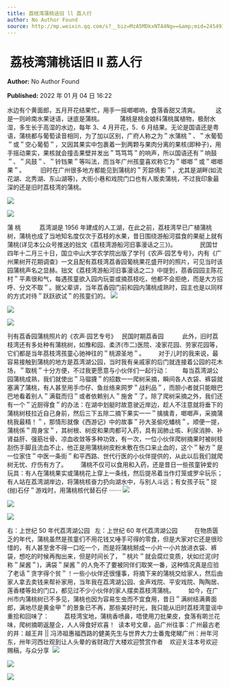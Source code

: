 ```yaml
---
title: ​荔枝湾蒲桃话旧 ll 荔人行
author: No Author Found
source: http://mp.weixin.qq.com/s?__biz=MzA5MDkxNTA4Ng==&amp;mid=2454911865&amp;idx=1&amp;sn=41ff7fd76bf7b8daa1f63188aef23d83&amp;chksm=87a23318b0d5ba0ec9ed7e89ff4d5506f2affa459e39a089ce11da7727f60f1dd833ea42a51a#rd
---
```


# ​ 荔枝湾蒲桃话旧 ll 荔人行

**Author:** No Author Found

**Published:** 2022 年 01 月 04 日 16:22

水边有个黄面郎，五月开花结果忙，用手一摇啷啷响，食落香甜又清爽。          这是一则岭南水果谜语，谜底是蒲桃。          蒲桃是桃金娘科蒲桃属植物，极耐水湿，多生长于高湿的水边，每年 3、4 月开花，5．6 月结果。无论是国语还是粤语，蒲桃都与葡萄读音相同，为了加以区别，广府人称之为＂水蒲桃＂、＂水葡萄＂或＂空心葡萄＂，又因其果实中包裹着一到两颗与果肉分离的果核(即种子)，用手摇动果实，果核就会撞击果壁并发出＂笃笃笃＂的响声，所以国语还有＂响鼓＂、＂风鼓＂、＂铃铛果＂等叫法，而当年广州孩童喜欢称它为＂啷啷＂或＂啷啷果＂。         旧时在广州很多地方都能见到蒲桃的＂芳踪倩影＂，尤其是湖畔(如流花湖、北秀湖、东山湖等)，大街小巷和戏院门口也有人贩卖蒲桃，不过我印象最深的还是旧时荔枝湾的蒲桃。

![](https://mmbiz.qpic.cn/mmbiz_png/PJWG74pLsMbwwr3iaa5gdKmOJfKI5Q2Npaicd8ytZpSr6UicKfPcBTjYOz2X9LMickFqNu9oLwkQDOc10af6RdNbhA/640)

![](https://mmbiz.qpic.cn/mmbiz_png/PJWG74pLsMbwwr3iaa5gdKmOJfKI5Q2Np0KBgaiczTLRYr5wjQxkYaXAI9YIDWbc9phCosViaLTgf6ibG4M0vzKuAQ/640)

蒲 桃           荔湾湖是 1956 年建成的人工湖，在此之前，荔枝湾早已广植蒲桃树，蒲桃也成了当地知名度仅次于荔枝的水果，昔日围绕游船河揾食的果艇上就有蒲桃(详见本公众号推送的拙文《荔枝湾游船河旧事漫话之三》)。              民国廿四年十二月三十日，国立中山大学农学院出版了学刊《农声·园艺专号》，内有《广州果树开花期调查》一文且配有荔枝湾荔香园葡桃果花盛开时的照片，可见当时该园蒲桃声名之显赫。拙文《荔枝湾游船河旧事漫话之二》中提到，茘香园园主陈花村＂平素很和气，每遇孩童欲入园内玩耍或摘茘枝吃，他都不会拒绝，而是大方招呼、分文不取＂。据父辈讲，当年荔香园门前和园内蒲桃成熟时，园主也是以同样的方式对待＂跃跃欲试＂的孩童们的。 ![](https://mmbiz.qpic.cn/mmbiz_png/PJWG74pLsMbwwr3iaa5gdKmOJfKI5Q2NpspvUYR254UBD1ibTgTFvxrhx3Hsb1UO3slUoSNz1qK6L3U8ibKo0zLcA/640)

![](https://mmbiz.qpic.cn/mmbiz_png/PJWG74pLsMbwwr3iaa5gdKmOJfKI5Q2Npwf9K2rOiaFCAYJd1mIRvrTTT0NBiaVkJZibX9JtOjqRX8cN9fXKIjVgBQ/640)

![](https://mmbiz.qpic.cn/mmbiz_png/PJWG74pLsMbwwr3iaa5gdKmOJfKI5Q2NpTqGnDuCSgXYBqOuKicph80lEMG61GRynmsuk8xBXQOiadV0Kjtg1rG4g/640)

刊有荔香园蒲桃照片的《农声·园艺专号》   民国时期荔香园           此外，旧时荔枝湾还有多处种有蒲桃树，如豫和园、柔济(市二)医院、凌家花园、劳家花园等，它们都是当年茘枝湾孩童心驰神往的＂桃源圣地＂。        对于儿时的我来说，最容易接触到蒲桃的地方是荔湾湖公园，当时我有亲戚家的后门就连接着公园的花木场，＂取桃＂十分方便，不过我更愿意与小伙伴们一起行动：        每当荔湾湖公园蒲桃成熟，我们就使出＂马骝㩢＂的招数一一爬树采摘，瞬间各人衣袋、裤袋就塞满了蒲桃，有人甚至用手巾仔、鱼丝络来网罗＂战利品＂，而胆小者就只能眼巴巴地看着别人＂满载而归＂或者依赖别人＂施舍＂了。除了爬树采摘之外，我们还有一个＂近厨得食＂的办法：在湖中划艇时故意驶近岸边，趁人不注意就将垂下的蒲桃树枝拉近自己身前，然后三下五除二摘下果实一一＂擒擒青，啷啷声，采摘蒲桃我最精！＂，那情形就像《西游记》中的故事＂孙大圣偷吃蟠桃＂。顺便一提，蒲桃係＂周身宝＂，其树根、树皮和果肉都可入药，具有润肺止咳、利尿消肿、补肾益肝、强筋壮骨、凉血收敛等多种功效，有一次，一位小伙伴爬树摘果时被树枝刮伤手脚且流血不止，他正是用蒲桃树皮粉末敷在伤口来止血的，这个＂秘方＂是一位家住＂中医一条街＂和平西路、世代行医的小伙伴提供的，从此以后我们就爬树无忧、疗伤有方了。        蒲桃不仅可以食用和入药，还是昔日一些孩童钟爱的玩具：有人在蒲桃果实或蒲桃花上穿上一条线，然后提吊着当作灯笼或罗伞玩乐；有人站在荔湾湖岸边，将蒲桃核奋力扔向湖水中，与别人斗远；有女孩子玩＂捉(抛)石仔＂游戏时，用蒲桃核代替石仔 ⋯⋯ ![](https://mmbiz.qpic.cn/mmbiz_png/PJWG74pLsMbwwr3iaa5gdKmOJfKI5Q2Npic17rHwokoBrLLtjPlccSibbbrv3FazuGRRLjgOEaz09Ns3EPHqcgc2A/640)

![](https://mmbiz.qpic.cn/mmbiz_png/PJWG74pLsMbwwr3iaa5gdKmOJfKI5Q2NpBV6xQ2iaJZtUmzeHK1ibSwibt2gpiaiaw7C10iabyObxuedNScRIaFB40mRA/640)

![](https://mmbiz.qpic.cn/mmbiz_png/PJWG74pLsMbwwr3iaa5gdKmOJfKI5Q2NpnsKEZpPe4xzaibTuqkVpZE0ibUsgtcGYgMhZAYT2p1WOZicU8qibg48SfA/640)

右：上世纪 50 年代荔湾湖公园   左：上世纪 60 年代荔湾湖公园          在物质匮乏的年代，蒲桃虽然是孩童们不用花钱又唾手可得的零食，但是大家对它还是很珍惜的，有人甚至舍不得一口吃一个，而是将蒲桃掰成一小片一小片放进衣袋、裤袋，想吃的时候再掏出来，但是时间长了，＂桃片＂就会腐烂变质，状如烂泥(时称＂屎酱＂)，满袋＂屎酱＂的人免不了要被同伴们取笑一番，这种情况真是应验了老话＂贪字得个贫＂！一些小伙伴还很懂事，将摘下来的蒲桃交给家人，然后由家人拿去卖钱来帮补家用，当年我在荔湾湖公园、金声戏院、平安戏院、陶陶居、莲香楼等处的门口，都见过不少小伙伴的家人摆卖荔枝湾蒲桃。        如今，在广州市内蒲桃树已不多见，蒲桃也因为容易生虫而不宜食用，昔日＂满树结满黄面郎，满地尽是黄金甲＂的景象已不再，那些美好时光，我只能从旧时荔枝湾童谣中重拾和回味了：         荔枝湾宝地，蒲桃香喷鼻，唔使用刀批果皮，食落有啲兰花味，爬树摘啲返屋企，人人得食好欢喜！  读本号文章，品广州往事：广州最古老的井：越王井 || 冯沛祖惠福西路的健美先生与世界大力士番鬼佬睇广州：卅年河东，卅年河西壮观到让人头晕的省财政厅大楼欢迎赞赏作者    欢迎关注本号欢迎赐稿，与众分享  ![](https://mmbiz.qpic.cn/mmbiz_png/PJWG74pLsMbwwr3iaa5gdKmOJfKI5Q2NpQhicSEmKLLh62qGxr0tN3FVALXoW6IUl13GsYptntltHyicU92JNC5ibw/640)

![](https://mmbiz.qpic.cn/mmbiz_png/PJWG74pLsMbwwr3iaa5gdKmOJfKI5Q2NpmThVjHXmFuSY9FDUndDfXOiaRWLa9Cdl9aJGibb97JTzcxwQNCQicwjhw/640)

![](https://mmbiz.qpic.cn/mmbiz_jpg/PJWG74pLsMattAskmpcvtPqMpIAHv903ej09445slGiacxZia7YJLTjTfduepq4uPgA9SsCrq2xPG9UmJD0ao2MA/640?wx_fmt=jpeg)
